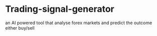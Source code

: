 # Trading-signal-generator
an AI powered tool that analyse forex markets and predict the outcome either buy/sell
